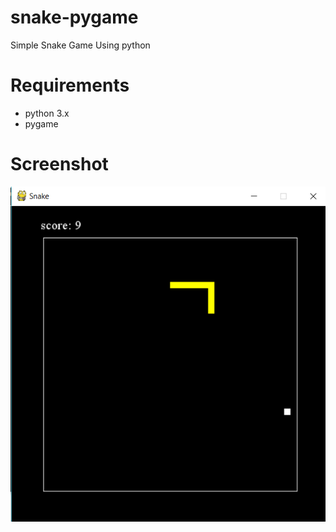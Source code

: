 # snake-pygame
Simple Snake Game Using python
# Requirements
- python 3.x
- pygame


# Screenshot

![alt tag](https://raw.githubusercontent.com/Rakshitpuniani/snake-pygame/master/snake%20game%20screenshot.png)
